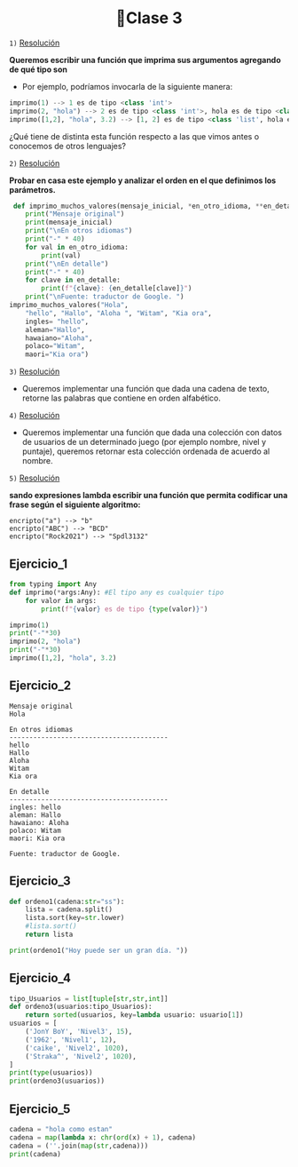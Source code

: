 <h1 align="center"> 🐍Clase 3 </h1>

```1)``` [Resolución](#Desafio_1)

**Queremos escribir una función que imprima sus argumentos agregando de qué tipo son**

- Por ejemplo, podríamos invocarla de la siguiente manera:

```py
imprimo(1) --> 1 es de tipo <class 'int'>
imprimo(2, "hola") --> 2 es de tipo <class 'int'>, hola es de tipo <class 'str'>
imprimo([1,2], "hola", 3.2) --> [1, 2] es de tipo <class 'list', hola es de tipo <class 'str'>
```

¿Qué tiene de distinta esta función respecto a las que vimos antes o conocemos de otros lenguajes?

```2)``` [Resolución](#Desafio_2)

**Probar en casa este ejemplo y analizar el orden en el que definimos los parámetros.**

```python
 def imprimo_muchos_valores(mensaje_inicial, *en_otro_idioma, **en_detalle):
    print("Mensaje original")
    print(mensaje_inicial)
    print("\nEn otros idiomas")
    print("-" * 40)
    for val in en_otro_idioma:
        print(val)
    print("\nEn detalle")
    print("-" * 40)
    for clave in en_detalle:
        print(f"{clave}: {en_detalle[clave]}")
    print("\nFuente: traductor de Google. ")
imprimo_muchos_valores("Hola",
    "hello", "Hallo", "Aloha ", "Witam", "Kia ora",
    ingles= "hello",
    aleman="Hallo",
    hawaiano="Aloha",
    polaco="Witam",
    maori="Kia ora")
```

```3)``` [Resolución](#Desafio_3)

- Queremos implementar una función que dada una cadena de texto, retorne las palabras que contiene en orden alfabético.

```4)``` [Resolución](#Desafio_4)

- Queremos implementar una función que dada una colección con datos de usuarios de un determinado juego (por ejemplo nombre, nivel y puntaje), queremos retornar esta colección ordenada de acuerdo al nombre.

```5)``` [Resolución](#Desafio_5)

**sando expresiones lambda escribir una función que permita codificar una frase según el siguiente algoritmo:**

```
encripto("a") --> "b"
encripto("ABC") --> "BCD"
encripto("Rock2021") --> "Spdl3132"
```

Ejercicio_1
-----------

```python
from typing import Any
def imprimo(*args:Any): #El tipo any es cualquier tipo
    for valor in args:
        print(f"{valor} es de tipo {type(valor)}")  

imprimo(1)
print("-"*30)
imprimo(2, "hola")
print("-"*30)
imprimo([1,2], "hola", 3.2)
```

Ejercicio_2
-----------

```
Mensaje original
Hola

En otros idiomas
----------------------------------------
hello
Hallo
Aloha 
Witam
Kia ora

En detalle
----------------------------------------
ingles: hello
aleman: Hallo
hawaiano: Aloha
polaco: Witam
maori: Kia ora

Fuente: traductor de Google.
```

Ejercicio_3
-----------

```python
def ordeno1(cadena:str="ss"):
    lista = cadena.split()
    lista.sort(key=str.lower)
    #lista.sort()
    return lista

print(ordeno1("Hoy puede ser un gran día. "))
```

Ejercicio_4
-----------

```python
tipo_Usuarios = list[tuple[str,str,int]]
def ordeno3(usuarios:tipo_Usuarios):
    return sorted(usuarios, key=lambda usuario: usuario[1])
usuarios = [
    ('JonY BoY', 'Nivel3', 15),
    ('1962', 'Nivel1', 12),
    ('caike', 'Nivel2', 1020),
    ('Straka^', 'Nivel2', 1020),
]
print(type(usuarios))
print(ordeno3(usuarios))
```

Ejercicio_5
-----------

```python
cadena = "hola como estan"
cadena = map(lambda x: chr(ord(x) + 1), cadena)
cadena = (''.join(map(str,cadena)))
print(cadena)
```